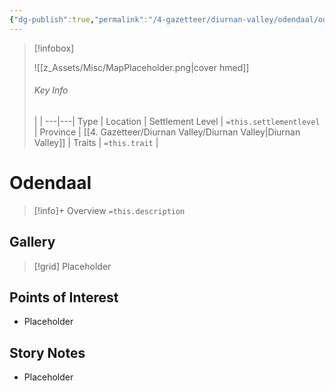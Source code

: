 ```yaml
---
{"dg-publish":true,"permalink":"/4-gazetteer/diurnan-valley/odendaal/odendaal/","noteIcon":""}
---
```



> [!infobox]
> 
> ![[z_Assets/Misc/MapPlaceholder.png\|cover hmed]]
> ###### Key Info
>  |   |
> ---|---|
> Type | Location |
> Settlement Level | `=this.settlementlevel` |
> Province | [[4. Gazetteer/Diurnan Valley/Diurnan Valley\|Diurnan Valley]] |
> Traits | `=this.trait` |

# Odendaal

> [!info]+ Overview
> `=this.description`

## Gallery

>[!grid]
>Placeholder


## Points of Interest

- Placeholder

## Story Notes

- Placeholder